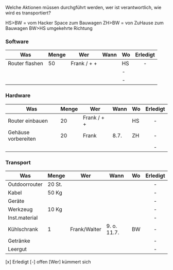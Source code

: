Welche Aktionen müssen durchgführt werden, wer ist verantwortlich,
wie wird es transportiert?

HS>BW = vom Hacker Space zum Bauwagen ZH>BW = von ZuHause zum Bauwagen
BW>HS umgekehrte Richtung

### Software

|  Was |  Menge |  Wer |  Wann | Wo | Erledigt |
|---|---|---|---|---|:---:|
| Router flashen  | 50  | Frank / + +  |  |  HS| - |
|   |   |   |   | - |
|   |   |   |   | - |

### Hardware

|  Was |  Menge |  Wer |  Wann | Wo | Erledigt |
|---|---|---|---|---|:---:|
| Router einbauen  | 20  | Frank / + +  |  |  HS| - |
| Gehäuse vorbereiten | 20 | Frank| 8.7.| ZH | - |
|   |   |   |   |   | - |

### Transport

|  Was |  Menge |  Wer |  Wann | Wo | Erledigt |
|---|---|---|---|---|:---:|
| Outdoorrouter | 20 St. |   |   |   | - |
| Kabel| 50 Kg  |   |   |   | - |
| Geräte|   |   |   |   | - |
| Werkzeug | 10 Kg  |   |   |   | - |
| Inst.material|   |   |   |   | - |
| Kühlschrank|  1 | Frank/Walter  |  9. o. 11.7. | BW | - |
| Getränke  |   |   |   |   | - |
| Leergut  |   |   |   |   | - |

[x] Erledigt [-] offen
[Wer] kümmert sich 